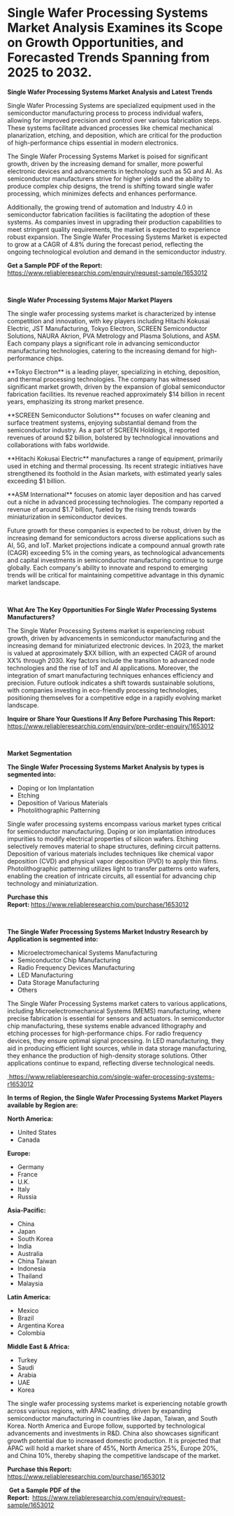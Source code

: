 <p><h1>Single Wafer Processing Systems Market Analysis Examines its Scope on Growth Opportunities, and Forecasted Trends Spanning from 2025 to 2032.</h1></p><p><strong>Single Wafer Processing Systems Market Analysis and Latest Trends</strong></p>
<p><p>Single Wafer Processing Systems are specialized equipment used in the semiconductor manufacturing process to process individual wafers, allowing for improved precision and control over various fabrication steps. These systems facilitate advanced processes like chemical mechanical planarization, etching, and deposition, which are critical for the production of high-performance chips essential in modern electronics.</p><p>The Single Wafer Processing Systems Market is poised for significant growth, driven by the increasing demand for smaller, more powerful electronic devices and advancements in technology such as 5G and AI. As semiconductor manufacturers strive for higher yields and the ability to produce complex chip designs, the trend is shifting toward single wafer processing, which minimizes defects and enhances performance.</p><p>Additionally, the growing trend of automation and Industry 4.0 in semiconductor fabrication facilities is facilitating the adoption of these systems. As companies invest in upgrading their production capabilities to meet stringent quality requirements, the market is expected to experience robust expansion. The Single Wafer Processing Systems Market is expected to grow at a CAGR of 4.8% during the forecast period, reflecting the ongoing technological evolution and demand in the semiconductor industry.</p></p>
<p><strong>Get a Sample PDF of the Report:&nbsp;</strong> <a href="https://www.reliableresearchiq.com/enquiry/request-sample/1653012?utm_campaign=3506&utm_medium=2&utm_source=Github&utm_content=ia&utm_term=18042025&utm_id=single-wafer-processing-systems">https://www.reliableresearchiq.com/enquiry/request-sample/1653012</a></p>
<p>&nbsp;</p>
<p><strong>Single Wafer Processing Systems Major Market Players</strong></p>
<p><p>The single wafer processing systems market is characterized by intense competition and innovation, with key players including Hitachi Kokusai Electric, JST Manufacturing, Tokyo Electron, SCREEN Semiconductor Solutions, NAURA Akrion, PVA Metrology and Plasma Solutions, and ASM. Each company plays a significant role in advancing semiconductor manufacturing technologies, catering to the increasing demand for high-performance chips.</p><p>**Tokyo Electron** is a leading player, specializing in etching, deposition, and thermal processing technologies. The company has witnessed significant market growth, driven by the expansion of global semiconductor fabrication facilities. Its revenue reached approximately $14 billion in recent years, emphasizing its strong market presence.</p><p>**SCREEN Semiconductor Solutions** focuses on wafer cleaning and surface treatment systems, enjoying substantial demand from the semiconductor industry. As a part of SCREEN Holdings, it reported revenues of around $2 billion, bolstered by technological innovations and collaborations with fabs worldwide.</p><p>**Hitachi Kokusai Electric** manufactures a range of equipment, primarily used in etching and thermal processing. Its recent strategic initiatives have strengthened its foothold in the Asian markets, with estimated yearly sales exceeding $1 billion.</p><p>**ASM International** focuses on atomic layer deposition and has carved out a niche in advanced processing technologies. The company reported a revenue of around $1.7 billion, fueled by the rising trends towards miniaturization in semiconductor devices.</p><p>Future growth for these companies is expected to be robust, driven by the increasing demand for semiconductors across diverse applications such as AI, 5G, and IoT. Market projections indicate a compound annual growth rate (CAGR) exceeding 5% in the coming years, as technological advancements and capital investments in semiconductor manufacturing continue to surge globally. Each company's ability to innovate and respond to emerging trends will be critical for maintaining competitive advantage in this dynamic market landscape.</p></p>
<p>&nbsp;</p>
<p><strong>What Are The Key Opportunities For Single Wafer Processing Systems Manufacturers?</strong></p>
<p><p>The Single Wafer Processing Systems market is experiencing robust growth, driven by advancements in semiconductor manufacturing and the increasing demand for miniaturized electronic devices. In 2023, the market is valued at approximately $XX billion, with an expected CAGR of around XX% through 2030. Key factors include the transition to advanced node technologies and the rise of IoT and AI applications. Moreover, the integration of smart manufacturing techniques enhances efficiency and precision. Future outlook indicates a shift towards sustainable solutions, with companies investing in eco-friendly processing technologies, positioning themselves for a competitive edge in a rapidly evolving market landscape.</p></p>
<p><strong>Inquire or Share Your Questions If Any Before Purchasing This Report:</strong> <a href="https://www.reliableresearchiq.com/enquiry/pre-order-enquiry/1653012?utm_campaign=3506&utm_medium=2&utm_source=Github&utm_content=ia&utm_term=18042025&utm_id=single-wafer-processing-systems">https://www.reliableresearchiq.com/enquiry/pre-order-enquiry/1653012</a></p>
<p>&nbsp;</p>
<p><strong>Market Segmentation</strong></p>
<p><strong>The Single Wafer Processing Systems Market Analysis by types is segmented into:</strong></p>
<p><ul><li>Doping or Ion Implantation</li><li>Etching</li><li>Deposition of Various Materials</li><li>Photolithographic Patterning</li></ul></p>
<p><p>Single wafer processing systems encompass various market types critical for semiconductor manufacturing. Doping or ion implantation introduces impurities to modify electrical properties of silicon wafers. Etching selectively removes material to shape structures, defining circuit patterns. Deposition of various materials includes techniques like chemical vapor deposition (CVD) and physical vapor deposition (PVD) to apply thin films. Photolithographic patterning utilizes light to transfer patterns onto wafers, enabling the creation of intricate circuits, all essential for advancing chip technology and miniaturization.</p></p>
<p><strong>Purchase this Report:&nbsp;</strong><a href="https://www.reliableresearchiq.com/purchase/1653012?utm_campaign=3506&utm_medium=2&utm_source=Github&utm_content=ia&utm_term=18042025&utm_id=single-wafer-processing-systems">https://www.reliableresearchiq.com/purchase/1653012</a></p>
<p>&nbsp;</p>
<p><strong>The Single Wafer Processing Systems Market Industry Research by Application is segmented into:</strong></p>
<p><ul><li>Microelectromechanical Systems Manufacturing</li><li>Semiconductor Chip Manufacturing</li><li>Radio Frequency Devices Manufacturing</li><li>LED Manufacturing</li><li>Data Storage Manufacturing</li><li>Others</li></ul></p>
<p><p>The Single Wafer Processing Systems market caters to various applications, including Microelectromechanical Systems (MEMS) manufacturing, where precise fabrication is essential for sensors and actuators. In semiconductor chip manufacturing, these systems enable advanced lithography and etching processes for high-performance chips. For radio frequency devices, they ensure optimal signal processing. In LED manufacturing, they aid in producing efficient light sources, while in data storage manufacturing, they enhance the production of high-density storage solutions. Other applications continue to expand, reflecting diverse technological needs.</p></p>
<p><a href="https://www.reliableresearchiq.com/single-wafer-processing-systems-r1653012?utm_campaign=3506&utm_medium=2&utm_source=Github&utm_content=ia&utm_term=18042025&utm_id=single-wafer-processing-systems">&nbsp;https://www.reliableresearchiq.com/single-wafer-processing-systems-r1653012</a></p>
<p><strong>In terms of Region, the Single Wafer Processing Systems Market Players available by Region are:</strong></p>
<p>
    <p> <strong> North America: </strong>
        <ul>
            <li>United States</li>
            <li>Canada</li>
        </ul>
        </p> 
    <p> <strong> Europe: </strong>
        <ul>
            <li>Germany</li>
            <li>France</li>
            <li>U.K.</li>
            <li>Italy</li>
            <li>Russia</li>
        </ul>
        </p> 
    <p> <strong> Asia-Pacific: </strong>
        <ul>
            <li>China</li>
            <li>Japan</li>
            <li>South Korea</li>
            <li>India</li>
            <li>Australia</li>
            <li>China Taiwan</li>
            <li>Indonesia</li>
            <li>Thailand</li>
            <li>Malaysia</li>
        </ul>
        </p> 
    <p> <strong> Latin America: </strong>
        <ul>
            <li>Mexico</li>
            <li>Brazil</li>
            <li>Argentina Korea</li>
            <li>Colombia</li>
        </ul>
        </p> 
    <p> <strong> Middle East & Africa: </strong>
        <ul>
            <li>Turkey</li>
            <li>Saudi</li>
            <li>Arabia</li>
            <li>UAE</li>
            <li>Korea</li>
        </ul>
    </p>
    </p>
<p><p>The single wafer processing systems market is experiencing notable growth across various regions, with APAC leading, driven by expanding semiconductor manufacturing in countries like Japan, Taiwan, and South Korea. North America and Europe follow, supported by technological advancements and investments in R&D. China also showcases significant growth potential due to increased domestic production. It is projected that APAC will hold a market share of 45%, North America 25%, Europe 20%, and China 10%, thereby shaping the competitive landscape of the market.</p></p>
<p><strong>Purchase this Report: </strong><a href="https://www.reliableresearchiq.com/purchase/1653012?utm_campaign=3506&utm_medium=2&utm_source=Github&utm_content=ia&utm_term=18042025&utm_id=single-wafer-processing-systems">https://www.reliableresearchiq.com/purchase/1653012</a></p>
<p>&nbsp;<strong>Get a Sample PDF of the Report:&nbsp;&nbsp;</strong><a href="https://www.reliableresearchiq.com/enquiry/request-sample/1653012?utm_campaign=3506&utm_medium=2&utm_source=Github&utm_content=ia&utm_term=18042025&utm_id=single-wafer-processing-systems">https://www.reliableresearchiq.com/enquiry/request-sample/1653012</a></p>
<p><strong></strong></p>
<p><p></p><p></p><p></p></p>